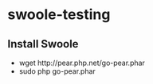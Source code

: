 # swoole-testing

<h2>Install Swoole</h2> 

<ul>
  <li>wget http://pear.php.net/go-pear.phar</li>
  <li>sudo php go-pear.phar</li>
</ul>

